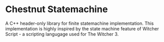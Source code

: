 # Chestnut Statemachine

A C++ header-only library for finite statemachine implementation.
This implementation is highly inspired by the state machine feature of Witcher Script - a scripting langugage used for The Witcher 3.
